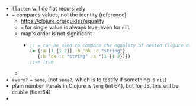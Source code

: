 - `flatten` will do flat recursively
- `=` compares values, not the identity (reference)
  - https://clojure.org/guides/equality
  - `=` for single value is always true, even for `nil`
  - map's order is not significant
    - ```clojure
      ;; = can be used to compare the equality of nested Clojure data structures
      (= {:a [1 {1 2}] :b 'ok :c "string"}
         {:b 'ok :c "string" :a '(1 {1 2})})
      ;;=> true
      ```
  -
- `every?` + `some`, (not `some?`, which is to testify if something is `nil`)
- plain number literals in Clojure is `long` (int 64), but for JS, this will be `double` (float64)
-
